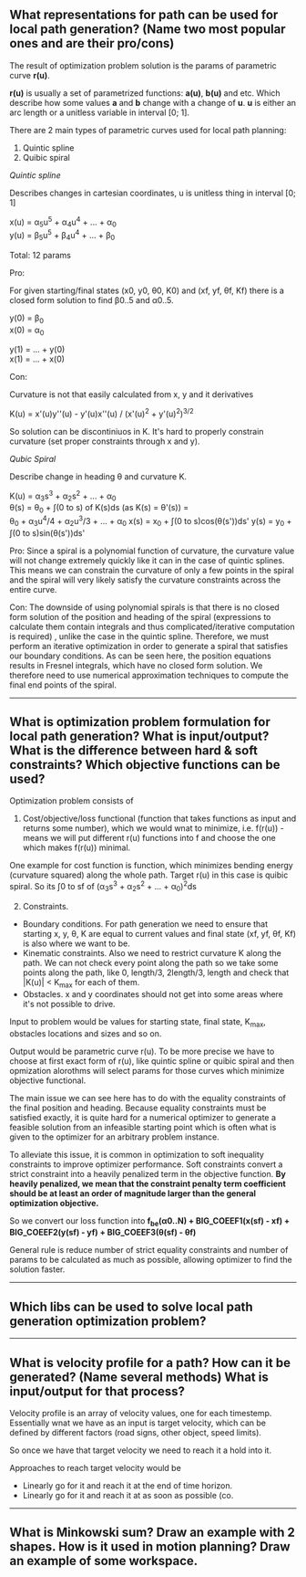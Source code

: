 ## What representations for path can be used for local path generation? (Name two most popular ones and are their pro/cons)

The result of optimization problem solution is the params of parametric curve **r(u)**.

**r(u)** is usually a set of parametrized functions: **a(u)**, **b(u)** and etc. Which describe how some values **a** and **b** change with a change of **u**. 
**u** is either an arc length or a unitless variable in interval [0; 1].

There are 2 main types of parametric curves used for local path planning:
1. Quintic spline
2. Quibic spiral

*Quintic spline*

Describes changes in cartesian coordinates, u is unitless thing in interval [0; 1]

x(u) = &alpha;<sub>5</sub>u<sup>5</sup> + &alpha;<sub>4</sub>u<sup>4</sup> + ... + &alpha;<sub>0</sub>\
y(u) = &beta;<sub>5</sub>u<sup>5</sup> + &beta;<sub>4</sub>u<sup>4</sup> + ... + &beta;<sub>0</sub>

Total: 12 params

Pro:

For given starting/final states (x0, y0, &theta;0, K0) and (xf, yf, &theta;f, Kf) there is a closed form solution to find
&beta;0..5 and &alpha;0..5.

y(0) = &beta;<sub>0</sub>\
x(0) = &alpha;<sub>0</sub>

y(1) = ... + y(0)\
x(1) = ... + x(0)

Con:

Curvature is not that easily calculated from x, y and it derivatives

K(u) = x'(u)y''(u) - y'(u)x''(u) / (x'(u)<sup>2</sup> + y'(u)<sup>2</sup>)<sup>3/2</sup>

So solution can be discontiniuos in K. It's hard to properly constrain curvature (set proper constraints through x and y).

*Qubic Spiral*

Describe change in heading &theta; and curvature K.

K(u) = &alpha;<sub>3</sub>s<sup>3</sup> + &alpha;<sub>2</sub>s<sup>2</sup> + ... + &alpha;<sub>0</sub>\
&theta;(s) = &theta;<sub>0</sub> + &int;(0 to s) of K(s)ds (as K(s) = &theta;'(s)) = \
    &theta;<sub>0</sub> + &alpha;<sub>3</sub>u<sup>4</sup>/4 + &alpha;<sub>2</sub>u<sup>3</sup>/3 + ... + &alpha;<sub>0</sub>
x(s) = x<sub>0</sub> + &int;(0 to s)cos(&theta;(s'))ds'
y(s) = y<sub>0</sub> + &int;(0 to s)sin(&theta;(s'))ds'

Pro:
Since a spiral is a polynomial function of curvature, the curvature value will not change extremely quickly like it can in the case of quintic splines. This means we can constrain the curvature of only a few points in the spiral and the spiral will very likely satisfy the curvature constraints across the entire curve.

Con:
The downside of using polynomial spirals is that there is no closed form solution of the position and heading of the spiral (expressions to calculate them contain integrals and thus complicated/iterative computation is required) , unlike the case in the quintic spline. Therefore, we must perform an iterative optimization in order to generate a spiral that satisfies our boundary conditions. As can be seen here, the position equations results in Fresnel integrals, which have no closed form solution. We therefore need to use numerical approximation techniques to compute the final end points of the spiral.

---

## What is optimization problem formulation for local path generation? What is input/output? What is the difference between hard & soft constraints? Which objective functions can be used?

Optimization problem consists of 

1. Cost/objective/loss functional (function that takes functions as input and returns some number), which we would wnat to minimize, i.e. f(r(u)) - means we will put different r(u) functions into f and choose the one which makes f(r(u)) minimal.

One example for cost function is function, which minimizes bending energy (curvature squared) along the whole path. Target r(u) in this case is quibic spiral.
So its &int;0 to sf of (&alpha;<sub>3</sub>s<sup>3</sup> + &alpha;<sub>2</sub>s<sup>2</sup> + ... + &alpha;<sub>0</sub>)<sup>2</sup>ds

2. Constraints. 
- Boundary conditions. For path generation we need to ensure that starting x, y, &theta;, K are equal to current values and final state (xf, yf, &theta;f, Kf) is also where we want to be. 
- Kinematic constraints. Also we need to restrict curvature K along the path. We can not check every point along the path so we take some points along the path, like 0, length/3, 2length/3, length and check that |K(u)| < K<sub>max</sub> for each of them. 
- Obstacles. x and y coordinates should not get into some areas where it's not possible to drive.

Input to problem would be values for starting state, final state, K<sub>max</sub>, obstacles locations and sizes and so on.

Output would be parametric curve r(u). To be more precise we have to choose at first exact form of r(u), like quintic spline
or quibic spiral and then opmization alorothms will select params for those curves which minimize objective functional.

The main issue we can see here has to do with the equality constraints of the final position and heading. Because equality constraints must be satisfied exactly, it is quite hard for a numerical optimizer to generate a feasible solution from an infeasible starting point which is often what is given to the optimizer for an arbitrary problem instance. 

To alleviate this issue, it is common in optimization to soft inequality constraints to improve optimizer performance. Soft constraints convert a strict constraint into a heavily penalized term in the objective function. **By heavily penalized, we mean that the constraint penalty term coefficient should be at least an order of magnitude larger than the general optimization objective.**

So we convert our loss function into **f<sub>be</sub>(&alpha;0..N) + BIG_COEEF1(x(sf) - xf) + BIG_COEEF2(y(sf) - yf) + BIG_COEEF3(&theta;(sf) - &theta;f)**

General rule is reduce number of strict equality constraints and number of params to be calculated as much as possible, allowing optimizer to find the solution faster.


---
## Which libs can be used to solve local path generation optimization problem?

---
## What is velocity profile for a path? How can it be generated? (Name several methods) What is input/output for that process?

Velocity profile is an array of velocity values, one for each timestemp.
Essentially wnat we have as an input is target velocity, which can be defined by different factors (road signs, other object, speed limits).

So once we have that target velocity we need to reach it a hold into it.

Approaches to reach target velocity would be 
- Linearly go for it and reach it at the end of time horizon.
- Linearly go for it and reach it at as soon as possible (co.

---
## What is Minkowski sum? Draw an example with 2 shapes. How is it used in motion planning? Draw an example of some workspace.




